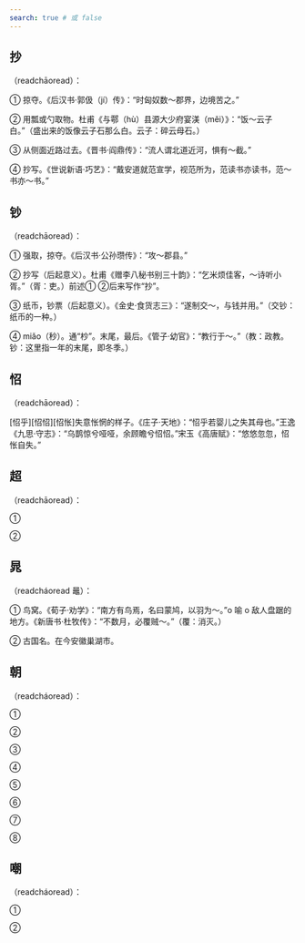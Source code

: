 ```yaml
---
search: true # 或 false
---
```


## 抄

（readchāoread）：

➀ 掠夺。《后汉书·郭伋（jí）传》：“时匈奴数～郡界，边境苦之。”

➁ 用瓢或勺取物。杜甫《与鄠（hù）县源大少府宴渼（měi）<ac-font-source text="陂" :explain="{pinyin:'bēi',explain:[{explain:'山坡，斜坡。',source:'古汉语字典'}],more:'../B/bei#陂'}" />》：“饭～云子白。”（盛出来的饭像云子石那么白。云子：碎云母石。）

➂ 从侧面近路过去。《晋书·阎鼎传》：“流人谓北道近河，惧有～截。”

➃ 抄写。《世说新语·巧艺》：“戴安道就范宣学，视范所为，范读书亦读书，范～书亦～书。”

## 钞

（readchāoread）：

➀ 强取，掠夺。《后汉书·公孙瓒传》：“攻～郡县。”

➁ 抄写（后起意义）。杜甫《赠李八秘书别三十韵》：“乞米烦佳客，～诗听小胥。”（胥：吏。）前述➀ ➁后来写作“抄”。

➂ 纸币，钞票（后起意义）。《金史·食货志三》：“遂制交～，与钱并用。”（交钞：纸币的一种。）

➃ miǎo（秒）。通“杪”。末尾，最后。《管子·幼官》：“教行于～。”（教：政教。钞：这里指一年的末尾，即冬季。）

## 怊

（readchāoread）：

[怊乎][怊怊][怊怅]失意怅惘的样子。《庄子·天地》：“怊乎若婴儿之失其母也。”王逸《九思·守志》：“乌鹊惊兮哑哑，余顾瞻兮怊怊。”宋玉《高唐赋》：“悠悠忽忽，怊怅自失。”

## 超

（readchāoread）：

➀

➁

## 晁

（readcháoread 鼂）：

➀ 鸟窝。《荀子·劝学》：“南方有鸟焉，名曰蒙鸠，以羽为～。”o 喻 o 敌人盘踞的地方。《新唐书·杜牧传》：“不数月，必覆贼～。”（覆：消灭。）

➁ 古国名。在今安徽巢湖市。

## 朝

（readcháoread）：

➀

➁

➂

➃

➄

➅

➆

➇

## 嘲

（readcháoread）：

➀

➁
